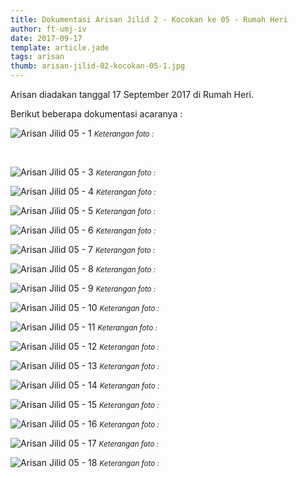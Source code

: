 ```yaml
---
title: Dokumentasi Arisan Jilid 2 - Kocokan ke 05 - Rumah Heri
author: ft-umj-iv
date: 2017-09-17
template: article.jade
tags: arisan
thumb: arisan-jilid-02-kocokan-05-1.jpg
---
```


Arisan diadakan tanggal 17 September 2017 di Rumah Heri.

Berikut beberapa dokumentasi acaranya :

![Arisan Jilid 05 - 1](/story/assets/img/arisan-jilid-02-kocokan-05-1.jpg)
<small>_Keterangan foto :_</small>

<br/>
<span class="more"></span>


![Arisan Jilid 05 - 3](/story/assets/img/arisan-jilid-02-kocokan-05-3.jpg)
<small>_Keterangan foto :_</small>

![Arisan Jilid 05 - 4](/story/assets/img/arisan-jilid-02-kocokan-05-4.jpg)
<small>_Keterangan foto :_</small>

![Arisan Jilid 05 - 5](/story/assets/img/arisan-jilid-02-kocokan-05-5.jpg)
<small>_Keterangan foto :_</small>

![Arisan Jilid 05 - 6](/story/assets/img/arisan-jilid-02-kocokan-05-6.jpg)
<small>_Keterangan foto :_</small>

![Arisan Jilid 05 - 7](/story/assets/img/arisan-jilid-02-kocokan-05-7.jpg)
<small>_Keterangan foto :_</small>

![Arisan Jilid 05 - 8](/story/assets/img/arisan-jilid-02-kocokan-05-8.jpg)
<small>_Keterangan foto :_</small>

![Arisan Jilid 05 - 9](/story/assets/img/arisan-jilid-02-kocokan-05-9.jpg)
<small>_Keterangan foto :_</small>

![Arisan Jilid 05 - 10](/story/assets/img/arisan-jilid-02-kocokan-05-10.jpg)
<small>_Keterangan foto :_</small>

![Arisan Jilid 05 - 11](/story/assets/img/arisan-jilid-02-kocokan-05-11.jpg)
<small>_Keterangan foto :_</small>

![Arisan Jilid 05 - 12](/story/assets/img/arisan-jilid-02-kocokan-05-12.jpg)
<small>_Keterangan foto :_</small>

![Arisan Jilid 05 - 13](/story/assets/img/arisan-jilid-02-kocokan-05-13.jpg)
<small>_Keterangan foto :_</small>

![Arisan Jilid 05 - 14](/story/assets/img/arisan-jilid-02-kocokan-05-14.jpg)
<small>_Keterangan foto :_</small>

![Arisan Jilid 05 - 15](/story/assets/img/arisan-jilid-02-kocokan-05-15.jpg)
<small>_Keterangan foto :_</small>

![Arisan Jilid 05 - 16](/story/assets/img/arisan-jilid-02-kocokan-05-16.jpg)
<small>_Keterangan foto :_</small>

![Arisan Jilid 05 - 17](/story/assets/img/arisan-jilid-02-kocokan-05-17.jpg)
<small>_Keterangan foto :_</small>

![Arisan Jilid 05 - 18](/story/assets/img/arisan-jilid-02-kocokan-05-18.jpg)
<small>_Keterangan foto :_</small>

